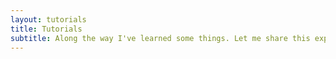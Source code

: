 ```yaml
---
layout: tutorials
title: Tutorials
subtitle: Along the way I've learned some things. Let me share this experience with you
---
```

